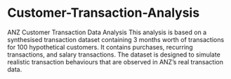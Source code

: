 # Customer-Transaction-Analysis
ANZ Customer Transaction Data Analysis This analysis is based on a synthesised transaction dataset containing 3 months worth of transactions for 100 hypothetical customers. It contains purchases, recurring transactions, and salary transactions. The dataset is designed to simulate realistic transaction behaviours that are observed in ANZ’s real transaction data.
